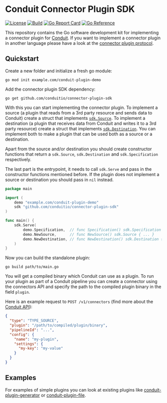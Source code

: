# Conduit Connector Plugin SDK

[![License](https://img.shields.io/badge/license-Apache%202-blue)](https://github.com/ConduitIO/connector-plugin-sdk/blob/main/LICENSE.md)
[![Build](https://github.com/ConduitIO/connector-plugin-sdk/actions/workflows/build.yml/badge.svg)](https://github.com/ConduitIO/connector-plugin-sdk/actions/workflows/build.yml)
[![Go Report Card](https://goreportcard.com/badge/github.com/conduitio/connector-plugin-sdk)](https://goreportcard.com/report/github.com/conduitio/connector-plugin-sdk)
[![Go Reference](https://pkg.go.dev/badge/github.com/conduitio/connector-plugin-sdk.svg)](https://pkg.go.dev/github.com/conduitio/connector-plugin-sdk)

This repository contains the Go software development kit for implementing a connector plugin for
[Conduit](https://github.com/conduitio/conduit). If you want to implement a connector plugin in another language please
have a look at the [connector plugin protocol](https://github.com/conduitio/connector-plugin).

## Quickstart

Create a new folder and initialize a fresh go module:
```
go mod init example.com/conduit-plugin-demo
```

Add the connector plugin SDK dependency:

```
go get github.com/conduitio/connector-plugin-sdk
```

With this you can start implementing the connector plugin. To implement a source (a plugin that reads from a 3rd party
resource and sends data to Conduit) create a struct that implements
[`sdk.Source`](https://pkg.go.dev/github.com/conduitio/connector-plugin-sdk#Source). To implement a destination (a
plugin that receives data from Conduit and writes it to a 3rd party resource) create a struct that implements
[`sdk.Destination`](https://pkg.go.dev/github.com/conduitio/connector-plugin-sdk#Destination). You can implement both to
make a plugin that can be used both as a source or a destination.

Apart from the source and/or destination you should create constructor functions that return a `sdk.Source`,
`sdk.Destination` and `sdk.Specification` respectively.

The last part is the entrypoint, it needs to call `sdk.Serve` and pass in the constructor functions mentioned before. If
the plugin does not implement a source or destination you should pass in `nil` instead.

```go
package main

import (
	demo "example.com/conduit-plugin-demo"
	sdk "github.com/conduitio/connector-plugin-sdk"
)

func main() {
	sdk.Serve(
		demo.Specification,  // func Specification() sdk.Specification { ... }
		demo.NewSource,      // func NewSource() sdk.Source { ... }
		demo.NewDestination, // func NewDestination() sdk.Destination { ... }
	)
}
```

Now you can build the standalone plugin:

```
go build path/to/main.go
```

You will get a compiled binary which Conduit can use as a plugin. To run your plugin as part of a Conduit pipeline you
can create a connector using the connectors API and specify the path to the compiled plugin binary in the field `plugin`.

Here is an example request to `POST /v1/connectors` (find more about the [Conduit API](https://github.com/conduitio/conduit#api)):

```json
{
  "type": "TYPE_SOURCE",
  "plugin": "/path/to/compiled/plugin/binary",
  "pipelineId": "...",
  "config": {
    "name": "my-plugin",
    "settings": {
      "my-key": "my-value"
    }
  }
}
```

## Examples

For examples of simple plugins you can look at existing plugins like
[conduit-plugin-generator](https://github.com/ConduitIO/conduit-plugin-generator) or
[conduit-plugin-file](https://github.com/ConduitIO/conduit-plugin-file).
